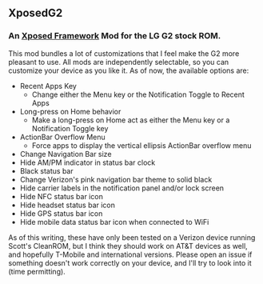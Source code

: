 ## XposedG2
### An [Xposed Framework](https://github.com/rovo89/XposedBridge) Mod for the LG G2 stock ROM.

This mod bundles a lot of customizations that I feel make the G2 more pleasant to use. All mods are independently selectable, so you can customize your device as you like it.  As of now, the available options are:

* Recent Apps Key
    * Change either the Menu key or the Notification Toggle to Recent Apps
* Long-press on Home behavior
    * Make a long-press on Home act as either the Menu key or a Notification Toggle key
* ActionBar Overflow Menu
    * Force apps to display the vertical ellipsis ActionBar overflow menu
* Change Navigation Bar size
* Hide AM/PM indicator in status bar clock
* Black status bar
* Change Verizon's pink navigation bar theme to solid black
* Hide carrier labels in the notification panel and/or lock screen
* Hide NFC status bar icon
* Hide headset status bar icon
* Hide GPS status bar icon
* Hide mobile data status bar icon when connected to WiFi

As of this writing, these have only been tested on a Verizon device running Scott's CleanROM, but I think they should work on AT&T devices as well, and hopefully T-Mobile and international versions.  Please open an issue if something doesn't work correctly on your device, and I'll try to look into it (time permitting).
